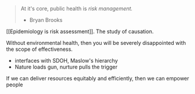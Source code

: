 
> At it's core, public health is *risk management.*
> - Bryan Brooks

[[Epidemiology is risk assessment]]. The study of causation. 

Without environmental health, then you will be severely disappointed with the scope of effectiveness.
- interfaces with SDOH, Maslow's hierarchy
- Nature loads gun, nurture pulls the trigger


If we can deliver resources equitably and efficiently, then we can empower people